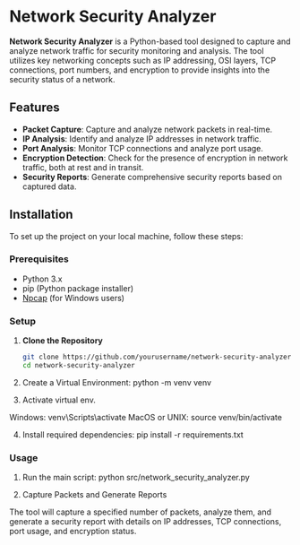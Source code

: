 # Network Security Analyzer

**Network Security Analyzer** is a Python-based tool designed to capture and analyze network traffic for security monitoring and analysis. The tool utilizes key networking concepts such as IP addressing, OSI layers, TCP connections, port numbers, and encryption to provide insights into the security status of a network.

## Features

- **Packet Capture**: Capture and analyze network packets in real-time.
- **IP Analysis**: Identify and analyze IP addresses in network traffic.
- **Port Analysis**: Monitor TCP connections and analyze port usage.
- **Encryption Detection**: Check for the presence of encryption in network traffic, both at rest and in transit.
- **Security Reports**: Generate comprehensive security reports based on captured data.

## Installation

To set up the project on your local machine, follow these steps:

### Prerequisites

- Python 3.x
- pip (Python package installer)
- [Npcap](https://nmap.org/npcap/#download) (for Windows users)

### Setup

1. **Clone the Repository**

   ```bash
   git clone https://github.com/yourusername/network-security-analyzer.git
   cd network-security-analyzer
2. Create a Virtual Environment: python -m venv venv

3. Activate virtual env.
   
Windows: venv\Scripts\activate
MacOS or UNIX: source venv/bin/activate

4. Install required dependencies: pip install -r requirements.txt

### Usage

1. Run the main script: python src/network_security_analyzer.py

2. Capture Packets and Generate Reports

The tool will capture a specified number of packets, analyze them, and generate a security report with details on IP addresses, TCP connections, port usage, and encryption status.

